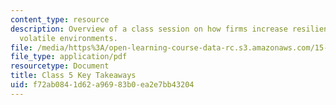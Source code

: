 ```yaml
---
content_type: resource
description: Overview of a class session on how firms increase resilience in increasingly
  volatile environments.
file: /media/https%3A/open-learning-course-data-rc.s3.amazonaws.com/15-228-mba-study-tour-innovation-islands-how-new-zealand-became-a-global-player-in-the-race-to-innovate-spring-2016/f72ab0841d62a96983b0ea2e7bb43204_MIT15_228S16_Class_5.pdf
file_type: application/pdf
resourcetype: Document
title: Class 5 Key Takeaways
uid: f72ab084-1d62-a969-83b0-ea2e7bb43204
---
```

